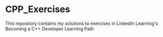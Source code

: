 # CPP_Exercises
This repository contains my solutions to exercises in LinkedIn Learning's Becoming a C++ Developer Learning Path
